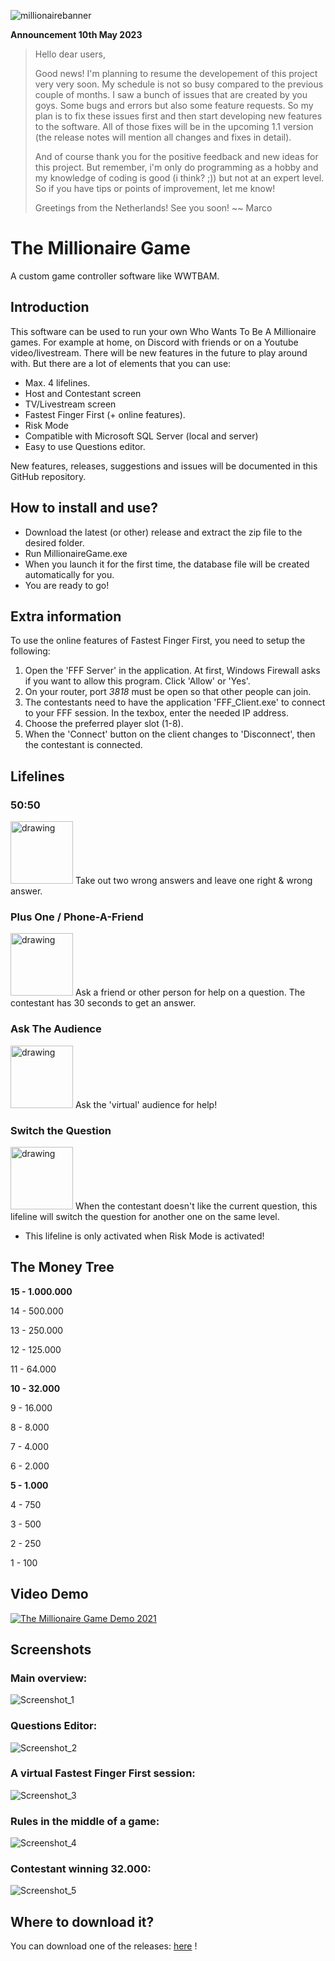 ![millionairebanner](https://user-images.githubusercontent.com/43847273/134223706-0bd26069-d8a0-475b-a918-f151a401b819.png)

**Announcement 10th May 2023**
> Hello dear users,
> 
> Good news! I'm planning to resume the developement of this project very very soon. My schedule is not so busy compared to the previous couple of months.
> I saw a bunch of issues that are created by you goys. Some bugs and errors but also some feature requests.
> So my plan is to fix these issues first and then start developing new features to the software. All of those fixes will be in the upcoming 1.1 version (the release notes will mention all changes and fixes in detail).
> 
> And of course thank you for the positive feedback and new ideas for this project. But remember, i'm only do programming as a hobby and my knowledge of coding is good (i think? ;)) but not at an expert level.
> So if you have tips or points of improvement, let me know!
> 
> Greetings from the Netherlands! See you soon!
> ~~ Marco

# The Millionaire Game
A custom game controller software like WWTBAM.

## Introduction
This software can be used to run your own Who Wants To Be A Millionaire games. For example at home, on Discord with friends or on a Youtube video/livestream.
There will be new features in the future to play around with. But there are a lot of elements that you can use:
- Max. 4 lifelines.
- Host and Contestant screen
- TV/Livestream screen
- Fastest Finger First (+ online features).
- Risk Mode
- Compatible with Microsoft SQL Server (local and server)
- Easy to use Questions editor.

New features, releases, suggestions and issues will be documented in this GitHub repository.

## How to install and use?
- Download the latest (or other) release and extract the zip file to the desired folder.
- Run MillionaireGame.exe
- When you launch it for the first time, the database file will be created automatically for you.
- You are ready to go!

## Extra information
To use the online features of Fastest Finger First, you need to setup the following:
1. Open the 'FFF Server' in the application. At first, Windows Firewall asks if you want to allow this program. Click 'Allow' or 'Yes'.
2. On your router, port *3818* must be open so that other people can join.
3. The contestants need to have the application 'FFF_Client.exe' to connect to your FFF session. In the texbox, enter the needed IP address.
4. Choose the preferred player slot (1-8).
5. When the 'Connect' button on the client changes to 'Disconnect', then the contestant is connected.

## Lifelines

### 50:50
<img src="https://user-images.githubusercontent.com/43847273/134224389-8e6c555d-d539-421f-b2fe-2af17bab13c5.png" alt="drawing" width="100"/>
Take out two wrong answers and leave one right & wrong answer.

### Plus One / Phone-A-Friend
<img src="https://user-images.githubusercontent.com/43847273/134224961-a43b1462-3f2b-4575-ac0d-6583f62b37bb.png" alt="drawing" width="100"/>
Ask a friend or other person for help on a question. The contestant has 30 seconds to get an answer.

### Ask The Audience
<img src="https://user-images.githubusercontent.com/43847273/134224974-d00f79a1-d538-47be-87fe-27ef6cc720e6.png" alt="drawing" width="100"/>
Ask the 'virtual' audience for help!

### Switch the Question
<img src="https://user-images.githubusercontent.com/43847273/134225023-037b27e8-6346-4354-aab7-8e49b6aec46c.png" alt="drawing" width="100"/>
When the contestant doesn't like the current question, this lifeline will switch the question for another one on the same level.

- This lifeline is only activated when Risk Mode is activated!

## The Money Tree

**15 - 1.000.000**

14 - 500.000

13 - 250.000

12 - 125.000

11 - 64.000

**10 - 32.000**

9 - 16.000

8 - 8.000

7 - 4.000

6 - 2.000

**5 - 1.000**

4 - 750

3 - 500

2 - 250

1 - 100

## Video Demo

[![The Millionaire Game Demo 2021](https://img.youtube.com/vi/hXtrJ1ECPtc/0.jpg)](https://youtu.be/hXtrJ1ECPtc)

## Screenshots
### Main overview:
![Screenshot_1](https://user-images.githubusercontent.com/43847273/134223822-951c5603-050c-4ac0-b000-b3dbf171fa77.png)
### Questions Editor:
![Screenshot_2](https://user-images.githubusercontent.com/43847273/134223880-4fc9cb37-6084-4744-a260-1d227abfecdf.png)
### A virtual Fastest Finger First session:
![Screenshot_3](https://user-images.githubusercontent.com/43847273/134223890-5ec9aff8-88d1-4bbb-afa4-15bbcdd32c25.png)
### Rules in the middle of a game:
![Screenshot_4](https://user-images.githubusercontent.com/43847273/134223902-15be2d30-4a35-4ec6-932a-36aa8f8b51fe.png)
### Contestant winning 32.000:
![Screenshot_5](https://user-images.githubusercontent.com/43847273/134223910-30d1e2ab-83e9-456f-98f1-a01d477be1b2.png)

## Where to download it?
You can download one of the releases: 
[here](https://github.com/Maerciez/TheMillionaireGame/releases)
!
